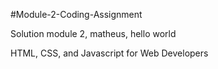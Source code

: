 #Module-2-Coding-Assignment

Solution module 2, matheus, hello world

HTML, CSS, and Javascript for Web Developers
